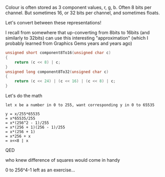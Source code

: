 Colour is often stored as 3 component values, r, g, b.  Often 8 bits per channel.  But sometimes 16, or 32 bits per channel, and sometimes floats.

Let's convert between these representations!

I recall from somewhere that up-converting from 8bits to 16bits (and similarly to 32bits) can use this interesting "approximation" (which I probably learned from Graphics Gems years and years ago)

```cpp
unsigned short component8To16(unsigned char c)
{
    return (c << 8) | c;
}
unsigned long component8To32(unsigned char c)
{
    return (c << 24) | (c << 16) | (c << 8) | c;
}
```

Let's do the math

```
let x be a number in 0 to 255, want corresponding y in 0 to 65535

y = x/255*65535
= x*65535/255
= x*(256^2 - 1)/255
= x*(256 + 1)(256 - 1)/255
= x*(256 + 1)
= x*256 + x
= x<<8 | x
```

QED

who knew difference of squares would come in handy

0 to 256^4-1 left as an exercise...
